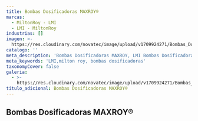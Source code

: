 ```yaml
---
title: Bombas Dosificadoras MAXROY®
marcas:
  - MiltonRoy - LMI
  - LMI - MiltonRoy
industrias: []
imagen: >-
  https://res.cloudinary.com/novatec/image/upload/v1709924271/Bombas_Dosificadoras_MAXROY_o1k5tu.jpg
catalogo: ''
meta_description: 'Bombas Dosificadoras MAXROY, LMI Bombas Dosificadoras, Milton Roy'
meta_keywords: 'LMI,milton roy, bombas dosificadoras'
taxonomyCover: false
galeria:
  - >-
    https://res.cloudinary.com/novatec/image/upload/v1709924271/Bombas_Dosificadoras_MAXROY_o1k5tu.jpg
titulo_adicional: Bombas Dosificadoras MAXROY®
---
```


## **Bombas Dosificadoras MAXROY®**
